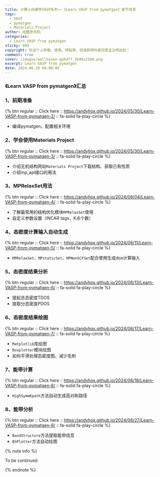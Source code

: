 ```yaml
---
title: 计算小白硬学VASP系列——《Learn VASP from pymatgen》章节目录
tags:
  - VASP
  - pymatgen
  - Materials Project
author: 炫酷老司机
categories:
  - Learn VASP from pymatgen
sticky: 999
copyright: 欢迎个人转载、使用、转贴等，但请获得作者同意且注明出处！
comment: true
cover: /images/wallhaven-gpkd77_3840x2160.png
excerpt: Learn VASP from pymatgen
date: 2024-06-20 00:00:00
---
```



### 《Learn VASP from pymatgen》汇总

### 1、前期准备

{% btn regular :: Click here :: https://andyhox.github.io/2024/05/30/Learn-VASP-from-pymatgen-2/ :: fa-solid fa-play-circle %}

- 编译pymatgen，配置相关环境

### 2、学会使用Materials Project

{% btn regular :: Click here :: https://andyhox.github.io/2024/05/30/Learn-VASP-from-pymatgen-3/ :: fa-solid fa-play-circle %}

- 介绍无机结构网站`Materials Project`下载结构、获取已有性质
- 介绍mp_api接口的用法

### 3、MPRelaxSet用法

{% btn regular :: Click here :: https://andyhox.github.io/2024/06/04/Learn-VASP-from-pymatgen-4/ :: fa-solid fa-play-circle %}

- 了解最常用的结构优化模块`MPRelaxSet`使用
- 自定义参数设置（INCAR tags，K点个数）

### 4、态密度计算输入自动生成

{% btn regular :: Click here :: https://andyhox.github.io/2024/06/11/Learn-VASP-from-pymatgen-5/ :: fa-solid fa-play-circle %}

- `MPRelaxSet`、`MPstaticSet`、`MPNonSCFSet`配合使用生成dos计算输入

### 5、态密度结果分析

{% btn regular :: Click here :: https://andyhox.github.io/2024/06/13/Learn-VASP-from-pymatgen-6/ :: fa-solid fa-play-circle %}

- 提起总态密度TDOS
- 提取分态密度PDOS

### 6、态密度结果绘图

{% btn regular :: Click here :: https://andyhox.github.io/2024/06/17/Learn-VASP-from-pymatgen-7/ :: fa-solid fa-play-circle %}

- `Matplotlib`库绘图
- `Dosplotter`模块绘图
- 如何平滑处理态密度图，减少毛刺

### 7、能带计算

{% btn regular :: Click here :: https://andyhox.github.io/2024/06/18/Learn-VASP-from-pymatgen-8/ :: fa-solid fa-play-circle %}

- `HighSymmKpath`方法自动生成高对称路径

### 8、能带分析

{% btn regular :: Click here :: https://andyhox.github.io/2024/06/27/Learn-VASP-from-pymatgen-9/ :: fa-solid fa-play-circle %}

- `BandStructure`方法提取能带信息
- `BSPlotter`方法自动绘图

{% note info %}

To be continued

{% endnote %}
